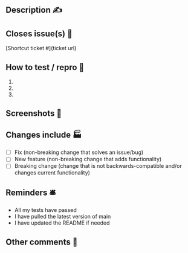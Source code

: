 ## Description ✍️

## Closes issue(s) 🤺
[Shortcut ticket #](ticket url)

## How to test / repro 👣

1.
2.
3.

## Screenshots 📸

## Changes include 🏭

- [ ] Fix (non-breaking change that solves an issue/bug)
- [ ] New feature (non-breaking change that adds functionality)
- [ ] Breaking change (change that is not backwards-compatible and/or changes current functionality)

## Reminders 🛎️

- All my tests have passed
- I have pulled the latest version of main
- I have updated the README if needed

## Other comments 💭